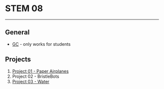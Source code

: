 # STEM 08
___
## General
- [GC](https://classroom.google.com/u/0/c/NzQyNjk4NDA2Nlpa) - only works for students

## Projects
1. [Project 01 - Paper Airplanes](project01-paperplanes.md)
2. Project 02 - BristleBots
3. [Project 03 - Water](project03-water.md)
